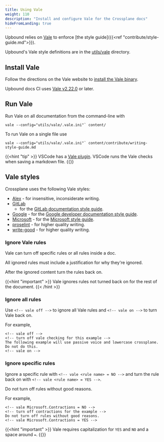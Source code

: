 ```yaml
---
title: Using Vale
weight: 110
description: "Install and configure Vale for the Crossplane docs"
hideFromLanding: true
---
```


Upbound relies on [Vale](https://github.com/errata-ai/vale) to enforce [the
style guide]({{<ref "contribute/style-guide.md">}}).

Upbound's Vale style definitions are in the
[utils/vale](https://github.com/upbound/docs/tree/master/utils/vale) 
directory.

## Install Vale

Follow the directions on the Vale website to 
[install the Vale binary](https://vale.sh/docs/vale-cli/installation/).

Upbound docs CI uses [Vale v2.22.0](https://github.com/errata-ai/vale/releases/tag/v2.22.0) or later.

## Run Vale

Run Vale on all documentation from the command-line with

```shell
vale --config="utils/vale/.vale.ini"` content/
```

To run Vale on a single file use

```shell
vale --config="utils/vale/.vale.ini"` content/contribute/writing-style-guide.md
```

{{<hint "tip" >}}
VSCode has a [Vale plugin](https://github.com/errata-ai/vale-vscode). VSCode
runs the Vale checks when saving a markdown file.
{{</hint >}}

## Vale styles

Crossplane uses the following Vale styles:
* [Alex](https://github.com/errata-ai/alex) - for insensitive, inconsiderate writing.
* [GitLab](https://gitlab.com/gitlab-org/gitlab/-/tree/master/doc/.vale/gitlab)
  - for the [GitLab documentation style guide](https://docs.gitlab.com/ee/development/documentation/styleguide/).
* [Google](https://github.com/errata-ai/google) - for the [Google developer documentation style guide](https://developers.google.com/style).
* [Microsoft](https://github.com/errata-ai/Microsoft) - for the [Microsoft style guide](https://learn.microsoft.com/en-us/style-guide/welcome/).
* [proselint](https://github.com/errata-ai/proselint) - for higher quality writing.
* [write-good](https://github.com/errata-ai/write-good) - for higher quality writing.

### Ignore Vale rules

Vale can turn off specific rules or all rules inside a doc.

All ignored rules must include a justification for why they're ignored.

After the ignored content turn the rules back on. 

{{<hint "important" >}}
Vale ignores rules not turned back on for the rest of the document.
{{< /hint >}}

### Ignore all rules

Use `<!-- vale off -->` to ignore all Vale rules and `<!-- vale on -->` to turn
Vale back on.

For example, 

```text
<!-- vale off -->
<!-- turn off vale checking for this example -->
The following example will use passive voice and lowercase crossplane. Do not do this.
<!-- vale on -->
```

### Ignore specific rules

Ignore a specific rule with `<!-- vale <rule name> = NO -->` and turn the rule
back on with `<!-- vale <rule name> = YES -->`.

<!-- vale Microsoft.Contractions = NO -->
<!-- turn off contractions for the example -->
Do not turn off rules without good reasons.
<!-- vale Microsoft.Contractions = YES -->

For example,
```text
<!-- vale Microsoft.Contractions = NO -->
<!-- turn off contractions for the example -->
Do not turn off rules without good reasons.
<!-- vale Microsoft.Contractions = YES -->
```

{{<hint "important" >}}
Vale requires capitalization for `YES` and `NO` and a space around `=`.
{{</hint >}}